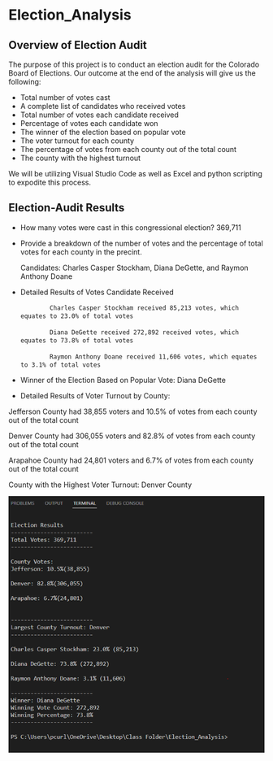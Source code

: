# Election_Analysis

## Overview of Election Audit

The purpose of this project is to conduct an election audit for the Colorado Board of Elections. Our outcome at the end of the analysis will give us the following:

* Total number of votes cast
* A complete list of candidates who received votes
* Total number of votes each candidate received
* Percentage of votes each candidate won
* The winner of the election based on popular vote
* The voter turnout for each county
* The percentage of votes from each county out of the total count
* The county with the highest turnout

We will be utilizing Visual Studio Code as well as Excel and python scripting to expodite this process.

## Election-Audit Results

* How many votes were cast in this congressional election? 369,711
* Provide a breakdown of the number of votes and the percentage of total votes for each county in the precint.

  Candidates:  Charles Casper Stockham, Diana DeGette, and Raymon Anthony Doane
              
* Detailed Results of Votes Candidate Received

              Charles Casper Stockham received 85,213 votes, which equates to 23.0% of total votes
              
              Diana DeGette received 272,892 received votes, which equates to 73.8% of total votes
              
              Raymon Anthony Doane received 11,606 votes, which equates to 3.1% of total votes
              
* Winner of the Election Based on Popular Vote: Diana DeGette

* Detailed Results of Voter Turnout by County:

Jefferson County had 38,855 voters and 10.5% of votes from each county out of the total count

Denver County had 306,055 voters and 82.8% of votes from each county out of the total count

Arapahoe County had 24,801 voters and 6.7% of votes from each county out of the total count

County with the Highest Voter Turnout: Denver County

![Election_Results.PNG](/Resources/Election_Results.PNG)


